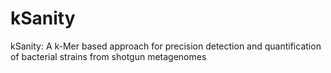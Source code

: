 # kSanity
kSanity: A k-Mer based approach for precision detection and quantification of bacterial strains from shotgun metagenomes
